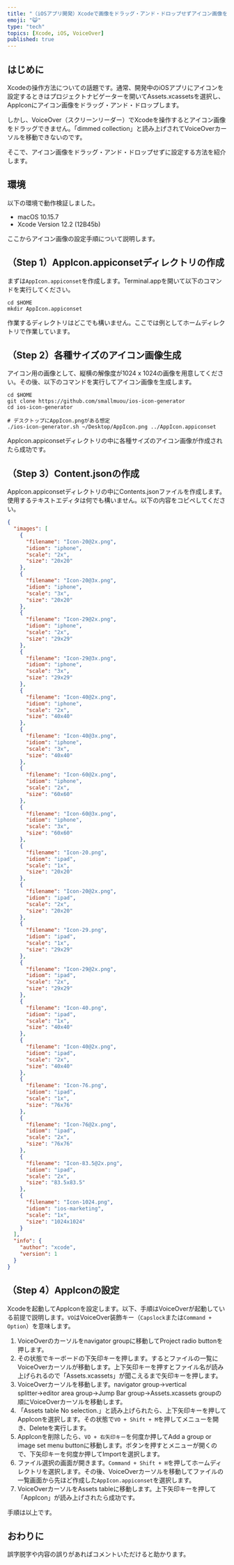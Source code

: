```yaml
---
title: "（iOSアプリ開発）Xcodeで画像をドラッグ・アンド・ドロップせずアイコン画像を設定する方法"
emoji: "😺"
type: "tech"
topics: [Xcode, iOS, VoiceOver]
published: true
---
```

## はじめに

Xcodeの操作方法についての話題です。通常、開発中のiOSアプリにアイコンを設定するときはプロジェクトナビゲーターを開いてAssets.xcassetsを選択し、AppIconにアイコン画像をドラッグ・アンド・ドロップします。

しかし、VoiceOver（スクリーンリーダー）でXcodeを操作するとアイコン画像をドラッグできません。「dimmed collection」と読み上げされてVoiceOverカーソルを移動できないのです。

そこで、アイコン画像をドラッグ・アンド・ドロップせずに設定する方法を紹介します。

## 環境

以下の環境で動作検証しました。

- macOS 10.15.7
- Xcode Version 12.2 (12B45b)

ここからアイコン画像の設定手順について説明します。

## （Step 1）AppIcon.appiconsetディレクトリの作成

まずは`AppIcon.appiconset`を作成します。Terminal.appを開いて以下のコマンドを実行してください。

```console
cd $HOME
mkdir AppIcon.appiconset
```

作業するディレクトリはどこでも構いません。ここでは例としてホームディレクトリで作業しています。

## （Step 2）各種サイズのアイコン画像生成

アイコン用の画像として、縦横の解像度が1024 x 1024の画像を用意してください。その後、以下のコマンドを実行してアイコン画像を生成します。

```console
cd $HOME
git clone https://github.com/smallmuou/ios-icon-generator
cd ios-icon-generator

# デスクトップにAppIcon.pngがある想定
./ios-icon-generator.sh ~/Desktop/AppIcon.png ../AppIcon.appiconset
```

AppIcon.appiconsetディレクトリの中に各種サイズのアイコン画像が作成されたら成功です。

## （Step 3）Content.jsonの作成

AppIcon.appiconsetディレクトリの中にContents.jsonファイルを作成します。使用するテキストエディタは何でも構いません。以下の内容をコピペしてください。

```json
{
  "images": [
    {
      "filename": "Icon-20@2x.png",
      "idiom": "iphone",
      "scale": "2x",
      "size": "20x20"
    },
    {
      "filename": "Icon-20@3x.png",
      "idiom": "iphone",
      "scale": "3x",
      "size": "20x20"
    },
    {
      "filename": "Icon-29@2x.png",
      "idiom": "iphone",
      "scale": "2x",
      "size": "29x29"
    },
    {
      "filename": "Icon-29@3x.png",
      "idiom": "iphone",
      "scale": "3x",
      "size": "29x29"
    },
    {
      "filename": "Icon-40@2x.png",
      "idiom": "iphone",
      "scale": "2x",
      "size": "40x40"
    },
    {
      "filename": "Icon-40@3x.png",
      "idiom": "iphone",
      "scale": "3x",
      "size": "40x40"
    },
    {
      "filename": "Icon-60@2x.png",
      "idiom": "iphone",
      "scale": "2x",
      "size": "60x60"
    },
    {
      "filename": "Icon-60@3x.png",
      "idiom": "iphone",
      "scale": "3x",
      "size": "60x60"
    },
    {
      "filename": "Icon-20.png",
      "idiom": "ipad",
      "scale": "1x",
      "size": "20x20"
    },
    {
      "filename": "Icon-20@2x.png",
      "idiom": "ipad",
      "scale": "2x",
      "size": "20x20"
    },
    {
      "filename": "Icon-29.png",
      "idiom": "ipad",
      "scale": "1x",
      "size": "29x29"
    },
    {
      "filename": "Icon-29@2x.png",
      "idiom": "ipad",
      "scale": "2x",
      "size": "29x29"
    },
    {
      "filename": "Icon-40.png",
      "idiom": "ipad",
      "scale": "1x",
      "size": "40x40"
    },
    {
      "filename": "Icon-40@2x.png",
      "idiom": "ipad",
      "scale": "2x",
      "size": "40x40"
    },
    {
      "filename": "Icon-76.png",
      "idiom": "ipad",
      "scale": "1x",
      "size": "76x76"
    },
    {
      "filename": "Icon-76@2x.png",
      "idiom": "ipad",
      "scale": "2x",
      "size": "76x76"
    },
    {
      "filename": "Icon-83.5@2x.png",
      "idiom": "ipad",
      "scale": "2x",
      "size": "83.5x83.5"
    },
    {
      "filename": "Icon-1024.png",
      "idiom": "ios-marketing",
      "scale": "1x",
      "size": "1024x1024"
    }
  ],
  "info": {
    "author": "xcode",
    "version": 1
  }
}
```

## （Step 4）AppIconの設定

Xcodeを起動してAppIconを設定します。以下、手順はVoiceOverが起動している前提で説明します。`VO`はVoiceOver装飾キー（`Capslock`または`Command + Option`）を意味します。

1. VoiceOverのカーソルをnavigator groupに移動してProject radio buttonを押します。
2. その状態でキーボードの下矢印キーを押します。するとファイルの一覧にVoiceOverカーソルが移動します。上下矢印キーを押すとファイル名が読み上げられるので「Assets.xcassets」が聞こえるまで矢印キーを押します。
3. VoiceOverカーソルを移動します。navigator group→vertical splitter→editor area group→Jump Bar group→Assets.xcassets groupの順にVoiceOverカーソルを移動します。
4. 「Assets table No selection.」と読み上げられたら、上下矢印キーを押してAppIconを選択します。その状態で`VO + Shift + M`を押してメニューを開き、Deleteを実行します。
5. AppIconを削除したら、`VO + 右矢印キー`を何度か押してAdd a group or image set menu buttonに移動します。ボタンを押すとメニューが開くので、下矢印キーを何度か押してImportを選択します。
6. ファイル選択の画面が開きます。`Command + Shift + H`を押してホームディレクトリを選択します。その後、VoiceOverカーソルを移動してファイルの一覧画面から先ほど作成した`AppIcon.appiconset`を選択します。
7. VoiceOverカーソルをAssets tableに移動します。上下矢印キーを押して「AppIcon」が読み上げされたら成功です。

手順は以上です。

## おわりに

誤字脱字や内容の誤りがあればコメントいただけると助かります。
